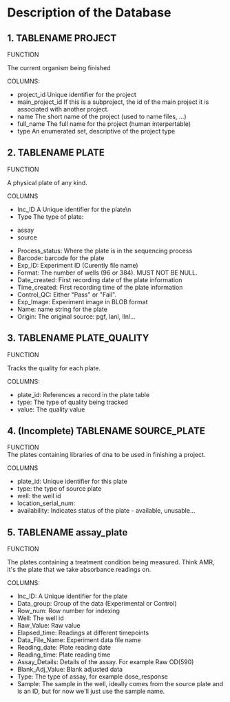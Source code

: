 # Description of the Database

## 1. TABLENAME    PROJECT
 
FUNCTION 

The current organism being finished

COLUMNS:    
* project_id   		Unique identifier for the project
* main_project_id		If this is a subproject, the id of the main project it is associated with another project.
* name         		The short name of the project (used to name files, ...)
* full_name    		The full name for the project (human interpertable)
* type 			    An enumerated set, descriptive of the project type

## 2. TABLENAME    PLATE

FUNCTION   

A physical plate of any kind.

COLUMNS    
* Inc_ID	        A Unique identifier for the plate\n
* Type		    The type of plate:
- assay
- source
* Process_status:  Where the plate is in the sequencing process
* Barcode:		    barcode for the plate
* Exp_ID:		    Experiment ID (Curently file name)
* Format:    	    The number of wells (96 or 384). MUST NOT BE NULL.
* Date_created: 	First recording date of the plate information
* Time_created: 	First recording time of the plate information
* Control_QC:      Either "Pass" or "Fail".
* Exp_Image:       Experiment image in BLOB format
* Name:		    name string for the plate
* Origin:	  	    The original source: pgf, lanl, llnl...

## 3. TABLENAME    PLATE_QUALITY
 
FUNCTION

Tracks the quality for each plate.

COLUMNS:    
* plate_id:       References a record in the plate table
* type:	       The type of quality being tracked
* value:		   The quality value

## 4.  (Incomplete) TABLENAME   SOURCE_PLATE

FUNCTION   
The plates containing libraries of dna to be used in finishing a project.

COLUMNS    
* plate_id:     	Unique identifier for this plate
* type:		the type of source plate
* well:		the well id
* location_serial_num:
* availability:  	Indicates status of the plate - available, unusable...

## 5. TABLENAME	assay_plate
 
FUNCTION
    
The plates containing a treatment condition being measured. Think AMR, it's the plate that we take absorbance readings on.

COLUMNS:

* Inc_ID:          A Unique identifier for the plate
* Data_group:	    Group of the data (Experimental or Control)
* Row_num:	    Row number for indexing 
* Well:	        The well id
* Raw_Value: 		Raw value
* Elapsed_time:	Readings at different timepoints
* Data_File_Name:	Experiment data file name
* Reading_date:	Plate reading date
* Reading_time:	Plate reading time
* Assay_Details: 	Details of the assay. For example Raw OD(590)
* Blank_Adj_Value: Blank adjusted data
* Type:	        The type of assay, for example dose_response
* Sample:          The sample in the well, ideally comes from the source plate and is an ID, but for now we'll just use the sample name.
